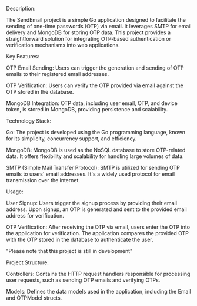 Description:

The SendEmail project is a simple Go application designed to facilitate the sending of one-time passwords (OTP) via email. It leverages SMTP for email delivery and MongoDB for storing OTP data. This project provides a straightforward solution for integrating OTP-based authentication or verification mechanisms into web applications.

Key Features:

OTP Email Sending: Users can trigger the generation and sending of OTP emails to their registered email addresses.

OTP Verification: Users can verify the OTP provided via email against the OTP stored in the database.

MongoDB Integration: OTP data, including user email, OTP, and device token, is stored in MongoDB, providing persistence and scalability.

Technology Stack:

Go: The project is developed using the Go programming language, known for its simplicity, concurrency support, and efficiency.

MongoDB: MongoDB is used as the NoSQL database to store OTP-related data. It offers flexibility and scalability for handling large volumes of data.

SMTP (Simple Mail Transfer Protocol): SMTP is utilized for sending OTP emails to users' email addresses. It's a widely used protocol for email transmission over the internet.

Usage:

User Signup: Users trigger the signup process by providing their email address. Upon signup, an OTP is generated and sent to the provided email address for verification.

OTP Verification: After receiving the OTP via email, users enter the OTP into the application for verification. The application compares the provided OTP with the OTP stored in the database to authenticate the user.

"Please note that this project is still in development"

Project Structure:

Controllers: Contains the HTTP request handlers responsible for processing user requests, such as sending OTP emails and verifying OTPs.

Models: Defines the data models used in the application, including the Email and OTPModel structs.
